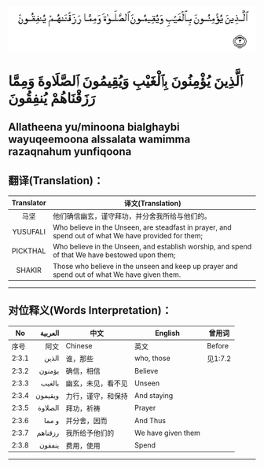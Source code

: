 ![002:003](images/002_003.gif)

# ٱلَّذِينَ يُؤْمِنُونَ بِٱلْغَيْبِ وَيُقِيمُونَ ٱلصَّلَاوةَ وَمِمَّا رَزَقْنَاهُمْ يُنفِقُونَ

## Allatheena yu/minoona bialghaybi wayuqeemoona alssalata wamimma razaqnahum yunfiqoona

## 翻译(Translation)：

| Translator | 译文(Translation)                                            |
|:----------:|------------------------------------------------------------|
| 马坚       | 他们确信幽玄，谨守拜功，并分舍我所给与他们的。               |
| YUSUFALI   | Who believe in the Unseen, are steadfast in prayer, and spend out of what We have provided for them; |
| PICKTHAL   | Who believe in the Unseen, and establish worship, and spend of that We have bestowed upon them; |
| SHAKIR     | Those who believe in the unseen and keep up prayer and spend out of what We have given them. |

---

## 对位释义(Words Interpretation)：

| No    | العربية | 中文               | English            | 曾用词  |
| ----- | -------:| ------------------ | ------------------ | ------- |
| 序号  | 阿文    | Chinese            | 英文               | Before  |
| 2:3.1 | الذين   | 谁，那些           | who, those         | 见1:7.2 |
| 2:3.2 | يؤمنون  | 确信，相信         | Believe            |         |
| 2:3.3 | بالغيب  | 幽玄，未见，看不见 | Unseen             |         |
| 2:3.4 | ويقيمون | 力行，谨守，和保持 | And staying        |         |
| 2:3.5 | الصلاوة | 拜功，祈祷         | Prayer             |         |
| 2:3.6 | و مما   | 并分舍，因而       | And Thus           |         |
| 2:3.7 | رزقناهم | 我所给予他们的     | We have given them |         |
| 2:3.8 | ينفقون  | 费用，使用         | Spend              |         |

---
